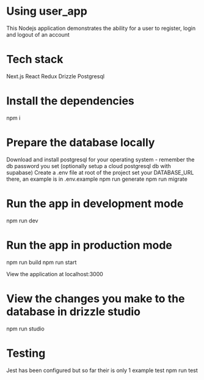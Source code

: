 # Using user_app
This Nodejs application demonstrates the ability for a user to register, login and logout of an account

# Tech stack
 Next.js
 React
 Redux
 Drizzle Postgresql

# Install the dependencies
npm i

# Prepare the database locally
Download and install postgresql for your operating system - remember the db password you set (optionally setup a cloud postgresql db with supabase)
Create a .env file at root of the project set your DATABASE_URL there, an example is in .env.example
npm run generate
npm run migrate

# Run the app in development mode
npm run dev

# Run the app in production mode
npm run build
npm run start

View the application at localhost:3000

# View the changes you make to the database in drizzle studio
npm run studio

# Testing
Jest has been configured but so far their is only 1 example test
npm run test